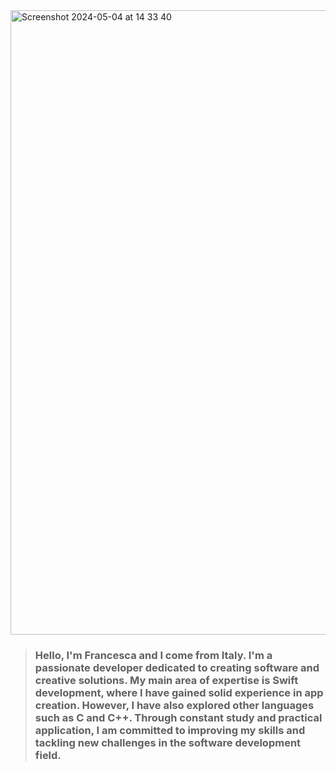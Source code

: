 <img width="999" alt="Screenshot 2024-05-04 at 14 33 40" src="https://github.com/FrancescaFerrini/FrancescaFerrini/assets/75753679/517370fb-f461-4c80-a345-859f52b193d4">


> ### Hello, I'm Francesca and I come from Italy. I'm a passionate developer dedicated to creating software and creative solutions. My main area of expertise is Swift development, where I have gained solid experience in app creation. However, I have also explored other languages ​​such as C and C++. Through constant study and practical application, I am committed to improving my skills and tackling new challenges in the software development field.
